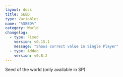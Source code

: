 ```yaml
---
layout: docs
title: SEED
type: Variables
name: "%SEED%"
category: World
changelog:
  - type: Fixed
    version: v0.15.1
    message: "Shows correct value in Single Player"
  - type: Added
    version: v0.8.2
---
```

Seed of the world (only available in SP)
